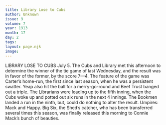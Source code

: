 ```yaml
---
title: Library Lose to Cubs
author: Unknown
issue: 9
volume: 7
year: 1913
month: 17
day: 2
tags:
layout: page.njk
image:
---
```

LIBRARY LOSE TO CUBS    July 5.    The Cubs and Library met this afternoon to determine the winner of the tie game of last Wednesday, and the result was in favor of the former, by the score 7—4. The feature of the game was Carter’s home-run, the first since last season, when he was a persistent swatter. Yeap also hit the ball for a merry-go-round and Beef Trust banged out a triple. The Librarians were leading up to the fifth inning, when the Cubs woke up and potted out six runs in the next 4 innings. The Bookmen landed a run in the ninth, but, could do nothing to alter the result. Umpires: Mack and Happy. Big Six, the Shed’s catcher, who has been transferred several times this season, was finally released this morning to Connie Mack’s bunch of beauties. 

